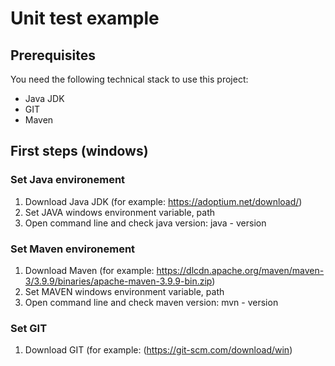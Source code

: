 # Unit test example

## Prerequisites
You need the following technical stack to use this project:
+ Java JDK
+ GIT
+ Maven

## First steps (windows)

###  Set Java environement
1. Download Java JDK (for example: https://adoptium.net/download/)
2. Set JAVA windows environment variable, path
3. Open command line and check java version: java - version

###  Set Maven environement
1. Download Maven (for example: https://dlcdn.apache.org/maven/maven-3/3.9.9/binaries/apache-maven-3.9.9-bin.zip)
2. Set MAVEN windows environment variable, path
3. Open command line and check maven version: mvn - version

###  Set GIT
1. Download GIT (for example: (https://git-scm.com/download/win)
